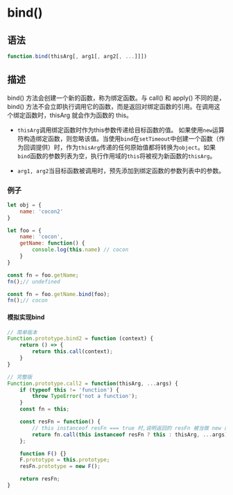 # bind()

## 语法

```js
function.bind(thisArg[, arg1[, arg2[, ...]]])
```

## 描述
bind() 方法会创建一个新的函数，称为绑定函数。与 call() 和 apply() 不同的是，bind() 方法不会立即执行调用它的函数，而是返回对绑定函数的引用。在调用这个绑定函数时，thisArg 就会作为函数的 this。

- `thisArg`调用绑定函数时作为this参数传递给目标函数的值。 如果使用`new`运算符构造绑定函数，则忽略该值。当使用`bind`在`setTimeout`中创建一个函数（作为回调提供）时，作为`thisArg`传递的任何原始值都将转换为`object`。如果`bind`函数的参数列表为空，执行作用域的`this`将被视为新函数的`thisArg`。

- `arg1, arg2`当目标函数被调用时，预先添加到绑定函数的参数列表中的参数。


### 例子

```js
let obj = {
    name: 'cocon2'
}

let foo = {
    name: 'cocon',
    getName: function() {
        console.log(this.name) // cocon
    }
}

const fn = foo.getName;
fn();// undefined

const fn = foo.getName.bind(foo);
fn();// cocon
```

#### 模拟实现bind
```js
// 简单版本
Function.prototype.bind2 = function (context) {
    return () => {
        return this.call(context);
    }
}

// 完整版
Function.prototype.call2 = function(thisArg, ...args) {
    if (typeof this != 'function') {
        throw TypeError('not a function');
    }
    const fn = this;

    const resFn = function() {
        // this instanceof resFn === true 时,说明返回的 resFn 被当做 new 的构造函数调用
        return fn.call(this instanceof resFn ? this : thisArg, ...args);
    };

    function F() {}
    F.prototype = this.prototype;
    resFn.prototype = new F();

    return resFn;
}
```


